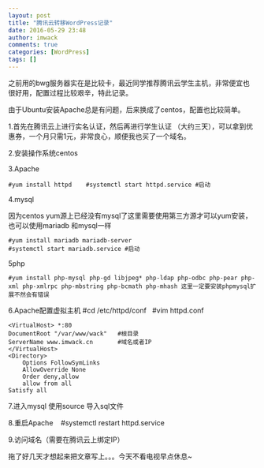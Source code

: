 ```yaml
---
layout: post
title: "腾讯云转移WordPress记录"
date: 2016-05-29 23:48
author: imwack
comments: true
categories: [WordPress]
tags: []
---
```

之前用的bwg服务器实在是比较卡，最近同学推荐腾讯云学生主机，非常便宜也很好用，配置过程比较艰辛，特此记录。

由于Ubuntu安装Apache总是有问题，后来换成了centos，配置也比较简单。

1.首先在腾讯云上进行实名认证，然后再进行学生认证 （大约三天），可以拿到优惠券，一个月只需1元，非常良心，顺便我也买了一个域名。

2.安装操作系统centos

3.Apache  

	#yum install httpd    #systemctl start httpd.service #启动

4.mysql 

因为centos yum源上已经没有mysql了这里需要使用第三方源才可以yum安装，也可以使用mariadb 和mysql一样 

	#yum install mariadb mariadb-server  
	#systemctl start mariadb.service #启动

5php 

	#yum install php-mysql php-gd libjpeg* php-ldap php-odbc php-pear php-xml php-xmlrpc php-mbstring php-bcmath php-mhash 这里一定要安装phpmysql扩展不然会有错误

6.Apache配置虚拟主机 
	#cd /etc/httpd/conf  
	#vim httpd.conf


	<VirtualHost> *:80
    DocumentRoot "/var/www/wack"   #根目录
    ServerName www.imwack.cn       #域名或者IP
    </VirtualHost>
    <Directory>
        Options FollowSymLinks
        AllowOverride None
        Order deny,allow
        allow from all
    Satisfy all


7.进入mysql 使用source 导入sql文件

8.重启Apache    #systemctl restart httpd.service

9.访问域名（需要在腾讯云上绑定IP）

拖了好几天才想起来把文章写上。。。今天不看电视早点休息~
